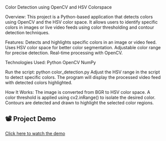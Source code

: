 Color Detection using OpenCV and HSV Colorspace

Overview:
This project is a Python-based application that detects colors using OpenCV and the HSV color space. It allows users to identify specific colors in images or live video feeds using color thresholding and contour detection techniques.

Features:
Detects and highlights specific colors in an image or video feed.
Uses HSV color space for better color segmentation.
Adjustable color range for precise detection.
Real-time processing with OpenCV.

Technologies Used:
Python
OpenCV
NumPy

Run the script:
python color_detection.py
Adjust the HSV range in the script to detect specific colors.
The program will display the processed video feed with detected colors highlighted.

How It Works:
The image is converted from BGR to HSV color space.
A color threshold is applied using cv2.inRange() to isolate the desired color.
Contours are detected and drawn to highlight the selected color regions.

## 📽 Project Demo   
[Click here to watch the demo](https://github.com/SUVETHAV30/Color-Detection-with-OpenCV/releases/download/v1.o/frame.2025-03-15.19-10-00.mp4)



